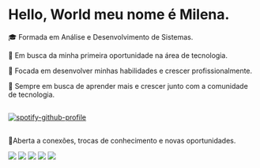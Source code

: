 # Hello, World meu nome é Milena. 
🎓 Formada em Análise e Desenvolvimento de Sistemas.

🔭 Em busca da minha primeira oportunidade na área de tecnologia.

💼 Focada em desenvolver minhas habilidades e crescer profissionalmente.

🚀 Sempre em busca de aprender mais e crescer junto com a comunidade de tecnologia.

  ##
[![spotify-github-profile](https://spotify-github-profile.kittinanx.com/api/view?uid=31jhabxyspkjbfthqrfnf4d5x4ie&cover_image=true&theme=default&show_offline=false&background_color=ffbdd7&interchange=false&bar_color=000000&bar_color_cover=true)](https://spotify-github-profile.kittinanx.com/api/view?uid=31jhabxyspkjbfthqrfnf4d5x4ie&redirect=true)
##
🤝Aberta a conexões, trocas de conhecimento e novas oportunidades.
<div> 
  <a href="https://instagram.com/msa_cdea" target="_blank"><img src="https://img.shields.io/badge/-Instagram-%23E4405F?style=for-the-badge&logo=instagram&logoColor=white" target="_blank"></a>
<a href="https://www.twitch.tv/milenacoleto" target="_blank"><img src="https://img.shields.io/badge/Twitch-9146FF?style=for-the-badge&logo=twitch&logoColor=white" target="_blank"></a>
 <a href="https://discord.gg/milenasoat" target="_blank"><img src="https://img.shields.io/badge/Discord-7289DA?style=for-the-badge&logo=discord&logoColor=white" target="_blank"></a> 
  <a href = "mailto:milenasoaresalves02@gmail.com"><img src="https://img.shields.io/badge/-Gmail-%23333?style=for-the-badge&logo=gmail&logoColor=white" target="_blank"></a>
  <a href="https://www.linkedin.com/in/milena-soares-037185243" target="_blank"><img src="https://img.shields.io/badge/-LinkedIn-%230077B5?style=for-the-badge&logo=linkedin&logoColor=white" target="_blank"></a> 
  </div>
  
